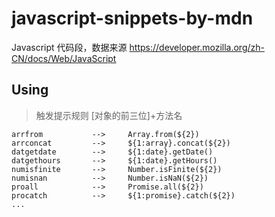 # javascript-snippets-by-mdn

Javascript 代码段，数据来源 https://developer.mozilla.org/zh-CN/docs/Web/JavaScript

## Using

> 触发提示规则 [对象的前三位]+方法名

```
arrfrom           -->     Array.from(${2})
arrconcat         -->     ${1:array}.concat(${2})
datgetdate        -->     ${1:date}.getDate()
datgethours       -->     ${1:date}.getHours()
numisfinite       -->     Number.isFinite(${2})
numisnan          -->     Number.isNaN(${2})
proall            -->     Promise.all(${2})
procatch          -->     ${1:promise}.catch(${2})
...
```
